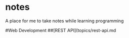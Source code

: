 # notes
A place for me to take notes while learning programming


#Web Development
##[REST API](topics/rest-api.md
